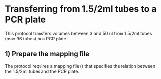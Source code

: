 # Transferring from 1.5/2ml tubes to a PCR plate

This protocol transfers volumes between 3 and 50 ul from 1.5/2ml tubes (max 96 tubes) to a PCR plate.

## 1) Prepare the mapping file
The protocol requires a mapping file () that specifies the relation between the 1.5/2ml tubes and the PCR plate.
